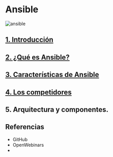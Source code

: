 # Ansible

![ansible](https://swapps.com/wp-content/uploads/2018/02/ansible-header-1024x640.png)

## [1. Introducción](introduccion.md) 

## [2. ¿Qué es Ansible?](ansible.md) 

## [3. Características de Ansible](caracteristicas.md) 

## [4. Los competidores](competidores.md)

## 5. Arquitectura y componentes. 

## Referencias
  * GitHub
  * OpenWebinars
  * 
